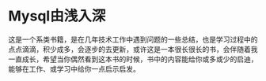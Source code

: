 # Mysql由浅入深

这是一个系类书籍，是在几年技术工作中遇到问题的一些总结，也是学习过程中的点点滴滴，积少成多，会逐步的去更新，或许这是一本很长很长的书，会伴随着我一直成长，希望当你偶然看到这本书的时候，书中的内容能给你或多或少的启迪，能够在工作、或学习中给你一点启示启发。



